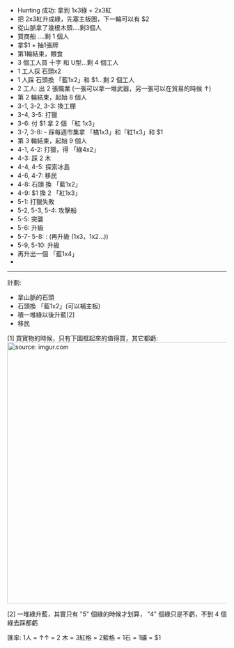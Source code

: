 
- Hunting 成功: 拿到 1x3綠 + 2x3紅
- 把 2x3紅升成綠，先塞主板圖，下一輪可以有 $2
- 從山脈拿了幾根木頭....剩3個人
- 買商船 ....剩 1 個人
- 拿$1 + 抽1張牌
- 第1輪結束，餵食
- 3 個工人買 十字 和 U型...剩 4 個工人
- 1 工人採 石頭x2
- 1 人踩 石頭換 「藍1x2」和 $1...剩 2 個工人
- 2 工人: 出 2 張職業 (一張可以拿一堆武器，另一張可以在貿易的時候 ↑)
- 第 2 輪結束，起始 8 個人
- 3-1, 3-2, 3-3: 換工棚
- 3-4, 3-5: 打獵
- 3-6: 付 $1 拿 2 個 「紅 1x3」
- 3-7, 3-8: - 踩每週市集拿 「橘1x3」和「紅1x3」和 $1
- 第 3 輪結束，起始 9 個人
- 4-1, 4-2: 打獵，得 「綠4x2」
- 4-3: 踩 2 木
- 4-4, 4-5: 探索冰島
- 4-6, 4-7: 移民
- 4-8: 石頭 換 「藍1x2」
- 4-9: $1 換 2 「紅1x3」
- 5-1: 打獵失敗
- 5-2, 5-3, 5-4: 攻擊船
- 5-5: 突襲
- 5-6: 升級
- 5-7- 5-8: : (再升級 (1x3，1x2…))
- 5-9, 5-10: 升級
- 再升出一個 「藍1x4」
- 


---

計劃:

- 拿山脈的石頭
- 石頭換 「藍1x2」(可以補主板)
- 積一堆綠以後升藍[2]
- 移民

[1] 買寶物的時候，只有下圖框起來的值得買，其它都虧:
<a href="https://imgur.com/60rKtN0"><img src="https://i.imgur.com/60rKtN0.jpg" title="source: imgur.com" width="600px"/></a>

[2] 一堆綠升藍，其實只有 "5" 個綠的時候才划算， "4" 個綠只是不虧，不到 4 個綠去踩都虧

匯率: 1人 = ↑↑ = 2 木 = 3紅格 = 2藍格 = 1石 = 1礦 = $1